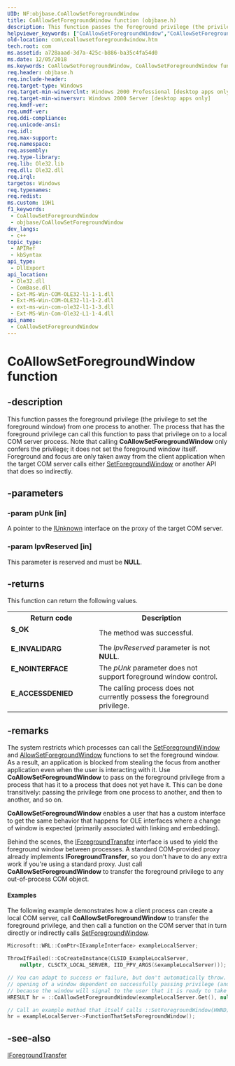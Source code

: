 ```yaml
---
UID: NF:objbase.CoAllowSetForegroundWindow
title: CoAllowSetForegroundWindow function (objbase.h)
description: This function passes the foreground privilege (the privilege to set the foreground window) from one process to another. The process that has the foreground privilege can call this function to pass that privilege on to a local COM server process.
helpviewer_keywords: ["CoAllowSetForegroundWindow","CoAllowSetForegroundWindow function [COM]","_com_CoAllowSetForegroundWindow","com.coallowsetforegroundwindow","objbase/CoAllowSetForegroundWindow"]
old-location: com\coallowsetforegroundwindow.htm
tech.root: com
ms.assetid: a728aaad-3d7a-425c-b886-ba35c4fa54d0
ms.date: 12/05/2018
ms.keywords: CoAllowSetForegroundWindow, CoAllowSetForegroundWindow function [COM], _com_CoAllowSetForegroundWindow, com.coallowsetforegroundwindow, objbase/CoAllowSetForegroundWindow
req.header: objbase.h
req.include-header: 
req.target-type: Windows
req.target-min-winverclnt: Windows 2000 Professional [desktop apps only]
req.target-min-winversvr: Windows 2000 Server [desktop apps only]
req.kmdf-ver: 
req.umdf-ver: 
req.ddi-compliance: 
req.unicode-ansi: 
req.idl: 
req.max-support: 
req.namespace: 
req.assembly: 
req.type-library: 
req.lib: Ole32.lib
req.dll: Ole32.dll
req.irql: 
targetos: Windows
req.typenames: 
req.redist: 
ms.custom: 19H1
f1_keywords:
 - CoAllowSetForegroundWindow
 - objbase/CoAllowSetForegroundWindow
dev_langs:
 - c++
topic_type:
 - APIRef
 - kbSyntax
api_type:
 - DllExport
api_location:
 - Ole32.dll
 - ComBase.dll
 - Ext-MS-Win-COM-OLE32-l1-1-1.dll
 - Ext-MS-Win-COM-OLE32-l1-1-2.dll
 - ext-ms-win-com-ole32-l1-1-3.dll
 - Ext-MS-Win-Com-Ole32-L1-1-4.dll
api_name:
 - CoAllowSetForegroundWindow
---
```


# CoAllowSetForegroundWindow function


## -description

This function passes the foreground privilege (the privilege to set the foreground window) from one process to another. The process that has the foreground privilege can call this function to pass that privilege on to a local COM server process. Note that calling <b>CoAllowSetForegroundWindow</b> only confers the privilege; it does not set the foreground window itself. Foreground and focus are only taken away from the client application when the target COM server calls either <a href="/windows/desktop/api/winuser/nf-winuser-setforegroundwindow">SetForegroundWindow</a> or another API that does so indirectly.

## -parameters

### -param pUnk [in]

A pointer to the <a href="/windows/desktop/api/unknwn/nn-unknwn-iunknown">IUnknown</a> interface on the proxy of the 
      target COM server.

### -param lpvReserved [in]

This parameter is reserved and must be <b>NULL</b>.

## -returns

This function can return the following values.

<table>
<tr>
<th>Return code</th>
<th>Description</th>
</tr>
<tr>
<td width="40%">
<dl>
<dt><b>S_OK</b></dt>
</dl>
</td>
<td width="60%">
The method was successful.

</td>
</tr>
<tr>
<td width="40%">
<dl>
<dt><b>E_INVALIDARG</b></dt>
</dl>
</td>
<td width="60%">
The <i>lpvReserved</i> parameter is not <b>NULL</b>.

</td>
</tr>
<tr>
<td width="40%">
<dl>
<dt><b>E_NOINTERFACE</b></dt>
</dl>
</td>
<td width="60%">
The <i>pUnk</i> parameter does not support foreground window control.

</td>
</tr>
<tr>
<td width="40%">
<dl>
<dt><b>E_ACCESSDENIED</b></dt>
</dl>
</td>
<td width="60%">
The calling process does not currently possess the foreground privilege.

</td>
</tr>
</table>

## -remarks

The system restricts which processes can call the 
    <a href="/windows/desktop/api/winuser/nf-winuser-setforegroundwindow">SetForegroundWindow</a> and 
    <a href="/windows/desktop/api/winuser/nf-winuser-allowsetforegroundwindow">AllowSetForegroundWindow</a> functions to 
    set the foreground window. As a result, an application is blocked from stealing the focus from another application 
    even when the user is interacting with it. Use <b>CoAllowSetForegroundWindow</b> to pass on the foreground privilege from a process that has it to a process that does not yet have it. This can be done transitively: passing the privilege from one process to another, and then to another, and so on.

<b>CoAllowSetForegroundWindow</b> enables a user 
    that has a custom interface to get the same behavior that happens for OLE interfaces where a change of window is 
    expected (primarily associated with linking and embedding).

Behind the scenes, the <a href="/windows/desktop/api/objidl/nn-objidl-iforegroundtransfer">IForegroundTransfer</a> interface is used to yield the foreground window between processes. A standard COM-provided proxy already implements <b>IForegroundTransfer</b>, so you don't have to do any extra work if you're using a standard proxy. Just call <b>CoAllowSetForegroundWindow</b> to transfer the foreground privilege to any out-of-process COM object.


#### Examples

The following example demonstrates how a client process can create a local COM server, call <b>CoAllowSetForegroundWindow</b> to transfer the foreground privilege, and then call a function on  the COM server that in turn directly or indirectly calls <a href="/windows/desktop/api/winuser/nf-winuser-setforegroundwindow">SetForegroundWindow</a>.


```cpp
Microsoft::WRL::ComPtr<IExampleInterface> exampleLocalServer;

ThrowIfFailed(::CoCreateInstance(CLSID_ExampleLocalServer,
	nullptr, CLSCTX_LOCAL_SERVER, IID_PPV_ARGS(&exampleLocalServer)));

// You can adapt to success or failure, but don't automatically throw. Don’t make the
// opening of a window dependent on successfully passing privilege (and taking foreground),
// because the window will signal to the user that it is ready to take focus.
HRESULT hr = ::CoAllowSetForegroundWindow(exampleLocalServer.Get(), nullptr);

// Call an example method that itself calls ::SetForegroundWindow(HWND).
hr = exampleLocalServer->FunctionThatSetsForegroundWindow();
```

## -see-also

<a href="/windows/desktop/api/objidl/nn-objidl-iforegroundtransfer">IForegroundTransfer</a>